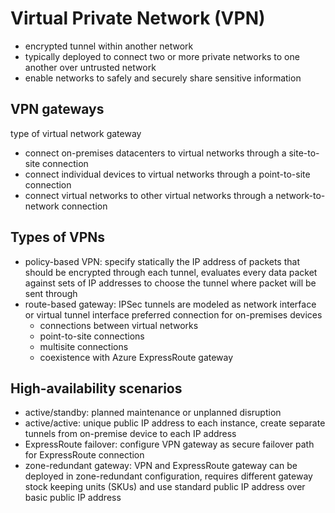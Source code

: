 # Virtual Private Network (VPN)

- encrypted tunnel within another network
- typically deployed to connect two or more private networks to one another over untrusted network
- enable networks to safely and securely share sensitive information

## VPN gateways

type of virtual network gateway

- connect on-premises datacenters to virtual networks through a site-to-site connection
- connect individual devices to virtual networks through a point-to-site connection
- connect virtual networks to other virtual networks through a network-to-network connection

## Types of VPNs

- policy-based VPN: specify statically the IP address of packets that should be encrypted through each tunnel, evaluates every data packet against sets of IP addresses to choose the tunnel where packet will be sent through
- route-based gateway: IPSec tunnels are modeled as network interface or virtual tunnel interface
preferred connection for on-premises devices
    - connections between virtual networks
    - point-to-site connections
    - multisite connections
    - coexistence with Azure ExpressRoute gateway

## High-availability scenarios

- active/standby: planned maintenance or unplanned disruption
- active/active: unique public IP address to each instance, create separate tunnels from on-premise device to each IP address
- ExpressRoute failover: configure VPN gateway as secure failover path for ExpressRoute connection
- zone-redundant gateway: VPN and ExpressRoute gateway can be deployed in zone-redundant configuration, requires different gateway stock keeping units (SKUs) and use standard public IP address over basic public IP address